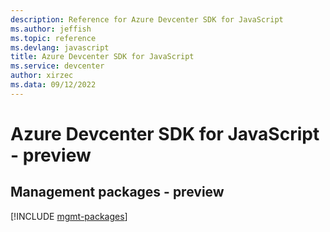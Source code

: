 ```yaml
---
description: Reference for Azure Devcenter SDK for JavaScript
ms.author: jeffish
ms.topic: reference
ms.devlang: javascript
title: Azure Devcenter SDK for JavaScript
ms.service: devcenter
author: xirzec
ms.data: 09/12/2022
---
```

# Azure Devcenter SDK for JavaScript - preview

## Management packages - preview
[!INCLUDE [mgmt-packages](devcenter-mgmt-index.md)]